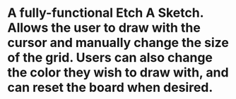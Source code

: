 # A fully-functional Etch A Sketch. Allows the user to draw with the cursor and manually change the size of the grid. Users can also change the color they wish to draw with, and can reset the board when desired. 
